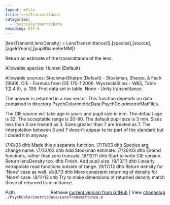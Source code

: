 ```yaml
---
layout: mfile
title: LensTransmittance
categories:
  - PsychColorimetricData
encoding: UTF-8
---
```


[lensTransmit,lensDensity] = LensTransmittance(S,[species],[source],[ageInYears],[pupilDiameterMM])

Return an estimate of the transmittance of the lens.

Allowable species:
  Human (Default)

Allowable sources:
  StockmanSharpe (Default) - Stockman, Sharpe, & Fach (1999).
  CIE                      - Formula from CIE 170-1:2006.
  WyszeckiStiles           - W&S, Table 1(2.4.6), p. 109.  First data set in table.
  None                     - Unity transmittance.

The answer is returned in a row vector.  This function
depends on data contained in directory
PsychColorimetricData:PsychColorimetricMatFiles.

The CIE source will take age in years and pupil size in mm.
The default age is 32.  The acceptable range is 20-80.
The default pupil size is 3 mm.  Sizes less than 3 are treated
as 3.  Sizes greater than 7 are treated as 7.  The interpolation
between 3 and 7 doesn't appear to be part of the standard but
I coded it in anyway.


\7/8/03  dhb  Made this a separate function.
\7/11/03 dhb  Species arg, change name.
\7/23/03 dhb  Add Stockman estimate.
\7/26/03 dhb  Extend functions, rather than zero truncate.
\8/12/11 dhb  Start to write CIE version.  Return lensDensity too.
        dhb  Finish. Add pupil size.
\8/13/11 dhb  Linearly extrapolate read functions outside of range.
\9/17/12 dhb  Return density for 'None' case as well.
\8/9/13  dhb  More consistent returning of density for 'None' case.
\8/11/13 dhb  Try to make dimensions of returned density match those of returned transmittance.


<div class="code_header" style="text-align:right;">
  <span style="float:left;">Path&nbsp;&nbsp;</span> <span class="counter">Retrieve <a href=
  "https://raw.github.com/Psychtoolbox-3/Psychtoolbox-3/beta/./PsychColorimetricData/LensTransmittance.m">current version from GitHub</a> | View <a href=
  "https://github.com/Psychtoolbox-3/Psychtoolbox-3/commits/beta/./PsychColorimetricData/LensTransmittance.m">changelog</a></span>
</div>
<div class="code">
  <code>./PsychColorimetricData/LensTransmittance.m</code>
</div>

